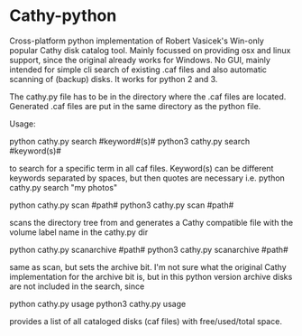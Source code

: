 # Cathy-python
Cross-platform python implementation of Robert Vasicek's Win-only popular Cathy disk catalog tool. Mainly focussed on providing osx and linux support, since the original already works for Windows. No GUI, mainly intended for simple cli search of existing .caf files and also automatic scanning of (backup) disks. It works for python 2 and 3.

The cathy.py file has to be in the directory where the .caf files are located. Generated .caf files are put in the same directory as the python file.

Usage:

python cathy.py search #keyword#(s)#
python3 cathy.py search #keyword(s)#
  
  to search for a specific term in all caf files. Keyword(s) can be different keywords separated by spaces, but then quotes are necessary
  i.e. python cathy.py search "my photos"
  
python cathy.py scan #path#
python3 cathy.py scan #path#
  
  scans the directory tree from <path> and generates a Cathy compatible file with the volume label name in the cathy.py dir
  
python cathy.py scanarchive #path#
python3 cathy.py scanarchive #path#
  
  same as scan, but sets the archive bit. I'm not sure what the original Cathy implementation for the archive bit is,
  but in this python version archive disks are not included in the search, since

python cathy.py usage
python3 cathy.py usage

  provides a list of all cataloged disks (caf files) with free/used/total space.
